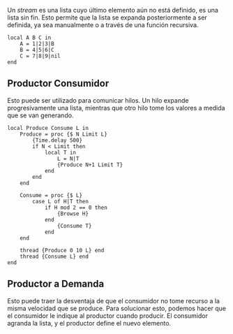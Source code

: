 Un *stream* es una lista cuyo último elemento aún no está definido, es una lista sin fin. Esto permite que la lista se expanda posteriormente a ser definida, ya sea manualmente o a través de una función recursiva.

```Oz
local A B C in
	A = 1|2|3|B
	B = 4|5|6|C
	C = 7|8|9|nil
end
```

## Productor Consumidor

Esto puede ser utilizado para comunicar hilos. Un hilo expande progresivamente una lista, mientras que otro hilo tome los valores a medida que se van generando.

```Oz
local Produce Consume L in
	Produce = proc {$ N Limit L}
		{Time.delay 500}
		if N < Limit then
			local T in
				L = N|T
				{Produce N+1 Limit T}
			end
		end
	end
	
	Consume = proc {$ L}
		case L of H|T then
			if H mod 2 == 0 then
				{Browse H}
			end
				{Consume T}
			end
	end
	
	thread {Produce 0 10 L} end
	thread {Consume L} end
end
```

## Productor a Demanda

Esto puede traer la desventaja de que el consumidor no tome recurso a la misma velocidad que se produce. Para solucionar esto, podemos hacer que el consumidor le indique al productor cuando producir. El consumidor agranda la lista, y el productor define el nuevo elemento.
